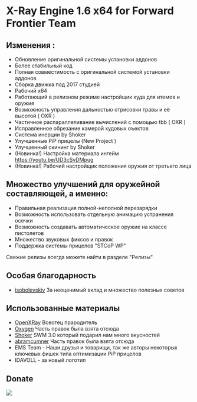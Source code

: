 X-Ray Engine 1.6 x64 for Forward Frontier Team
==========================

## Изменения :
*  Обновление оригинальной системы установки аддонов
*  Более стабильный код
*  Полная совместимость с оригинальной системой установки аддонов
*  Сборка движка под 2017 студией
*  Рабочий x64
*  Работающий в релизном режиме настройщик худа для итемов и оружия
*  Возможность управления дальностью отрисовки травы и её высотой ( OXR )
*  Частичное распараллеливание вычислений с помощью tbb ( OXR )
*  Исправленное обрезание камерой худовых оъектов
*  Система инерции by Shoker
*  Улучшенные PiP прицелы (New Project )
*  Улучшенный скининг by Shoker
* (Новинка!) Настройка материала ингейм https://youtu.be/UD3cSvDMpug
* (Новинка!) Рабочий настройщик положения оружия от третьего лица

## Множество улучшений для оружейной составляющей, а именно:
* Правильная реализация полной-неполной перезарядки
* Возможность использовать отдельную анимацию устранения осечки
* Возможность создавать автоматическое оружие на классе пистолетов
* Множество звуковых фиксов и правок
* Поддержка системы прицелов "STCoP WP"

Свежие релизы всегда можете найти в разделе "Релизы" <br>
## Особая благодарность
* [isobolevskiy](https://github.com/BearIvan/) За неоценимый вклад и множество полезных советов
## Использованные материалы
* [OpenXRay](https://github.com/openxray) Всеотец прародитель
* [Oxygen](https://github.com/xrOxygen/xray-oxygen) Часть правок была взята отсюда
* [Shoker](https://github.com/ShokerStlk/xray-16-SWM) SWM 3.0 который подарил нам много вкусностей
* [abramcumner](https://github.com/abramcumner/xray15) Часть правок была взята отсюда
* EMS Team - Наши друзья и товарищи, так же авторы некоторых ключевых фишек типа оптимизации PiP прицелов
* IDAVOLL - за новый логотип
## Donate
[![](https://www.paypalobjects.com/en_US/i/btn/btn_donateCC_LG.gif)](https://paypal.me/mortany?locale.x=ru_RU)

